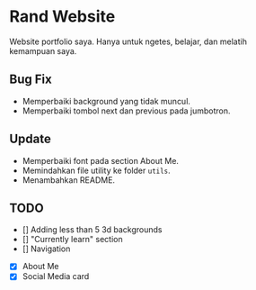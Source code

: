 # Rand Website
Website portfolio saya. Hanya untuk ngetes, belajar, dan melatih kemampuan saya.

## Bug Fix
- Memperbaiki background yang tidak muncul.
- Memperbaiki tombol next dan previous pada jumbotron.

## Update
- Memperbaiki font pada section About Me.
- Memindahkan file utility ke folder `utils`.
- Menambahkan README.

## TODO
- [] Adding less than 5 3d backgrounds
- [] "Currently learn" section
- [] Navigation
- [x] About Me
- [x] Social Media card